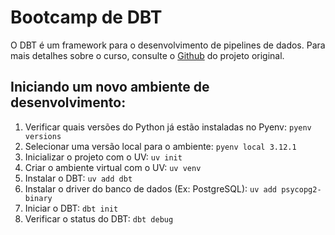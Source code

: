# Bootcamp de DBT

O DBT é um framework para o desenvolvimento de pipelines de dados. Para mais detalhes sobre o curso, consulte o [Github](https://github.com/lvgalvao/dbt-core-northwind-project) do projeto original.

## Iniciando um novo ambiente de desenvolvimento:

1. Verificar quais versões do Python já estão instaladas no Pyenv: `pyenv versions`
2. Selecionar uma versão local para o ambiente: `pyenv local 3.12.1`
3. Inicializar o projeto com o UV: `uv init`
4. Criar o ambiente virtual com o UV: `uv venv`
5. Instalar o DBT: `uv add dbt`
6. Instalar o driver do banco de dados (Ex: PostgreSQL): `uv add psycopg2-binary`
7. Iniciar o DBT: `dbt init`
8. Verificar o status do DBT: `dbt debug`
